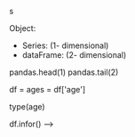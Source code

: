 s


Object: 

- Series: (1- dimensional)
- dataFrame: (2- dimensional)


pandas.head(1)
pandas.tail(2)

df = 
ages = df['age']

type(age)

df.infor()
⟶ 